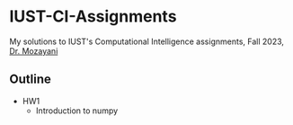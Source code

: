 # IUST-CI-Assignments
My solutions to IUST's Computational Intelligence assignments, Fall 2023, [Dr. Mozayani](https://scholar.google.com/citations?user=LAAM5tEAAAAJ&hl=en)

## Outline

- HW1
  - Introduction to numpy